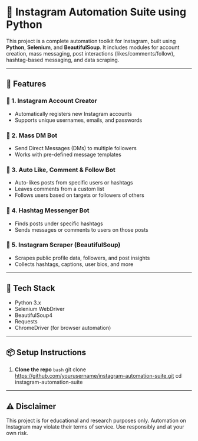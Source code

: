 # 📱 Instagram Automation Suite using Python

This project is a complete automation toolkit for Instagram, built using **Python**, **Selenium**, and **BeautifulSoup**. It includes modules for account creation, mass messaging, post interactions (likes/comments/follow), hashtag-based messaging, and data scraping.

---

## 🚀 Features

### 🔹 1. Instagram Account Creator
- Automatically registers new Instagram accounts
- Supports unique usernames, emails, and passwords

### 🔹 2. Mass DM Bot
- Send Direct Messages (DMs) to multiple followers
- Works with pre-defined message templates

### 🔹 3. Auto Like, Comment & Follow Bot
- Auto-likes posts from specific users or hashtags
- Leaves comments from a custom list
- Follows users based on targets or followers of others

### 🔹 4. Hashtag Messenger Bot
- Finds posts under specific hashtags
- Sends messages or comments to users on those posts

### 🔹 5. Instagram Scraper (BeautifulSoup)
- Scrapes public profile data, followers, and post insights
- Collects hashtags, captions, user bios, and more

---

## 🧰 Tech Stack
- Python 3.x
- Selenium WebDriver
- BeautifulSoup4
- Requests
- ChromeDriver (for browser automation)

---

## 📦 Setup Instructions

1. **Clone the repo**
```bash```
git clone https://github.com/yourusername/instagram-automation-suite.git
cd instagram-automation-suite

---

## ⚠️ Disclaimer
This project is for educational and research purposes only. Automation on Instagram may violate their terms of service. Use responsibly and at your own risk.

